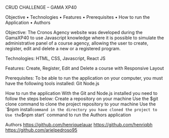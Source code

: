 CRUD CHALLENGE – GAMA XP40

Objective • Technologies • Features • Prerequisites • How to run the Application • Authors

Objective: The Cronos Agency website was developed during the GamaXP40 to use Javascript knowledge where it is possible to simulate the administrative panel of a course agency, allowing the user to create, register, edit and delete a new or a registered program.

Technologies: HTML, CSS, Javascript, React JS 

Features: Create, Register, Edit and Delete a course with Responsive Layout 

Prerequisites: 
To be able to run the application on your computer, you must have the following tools installed: 
Git 
Node.js 

How to run the application
With the Git and Node.js installed you need to follow the steps below:
Create a repository on your machine
Use the $git clone command to clone the project repository to your machine
Use the `$npm install` command in the directory you have cloned the project to
Use the `$npm start` command to run the Authors application

Authors
https://github.com/henriquelauar
https://github.com/henriqbh
https://github.com/arielpedroso95


